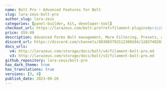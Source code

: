 ```yaml
---
name: Bolt Pro ⚡️ Advanced Features for Bolt
slug: lara-zeus-bolt-pro
author_slug: lara-zeus
categories: [panel-builder, kit, developer-tool]
checkout_url: https://larazeus.com/bolt-pro?ref=filament-plugins#pricing
price: $59.00
description: Advanced Forms Bolt management, More Filtering, Presets, and New Fields for Bolt the form builder
discord_url: https://discord.com/channels/883083792112300104/1282748203376050309
docs_urls:
  v4: http://larazeus.com/storage/docs/bolt/v4/filament-bolt-pro.md
  v3: http://larazeus.com/storage/docs/bolt/v3/filament-bolt-pro.md
github_repository: lara-zeus/bolt-pro
has_dark_theme: true
has_translations: true
versions: [3, 4]
publish_date: 2023-09-26
---
```

